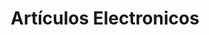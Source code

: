 ---
title: "Artículos Electronicos"
url: /oaxaca-de-juarez/articulos-electronicos/
shop: electrónica
---